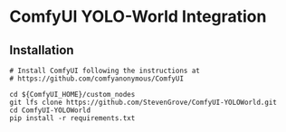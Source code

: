 # ComfyUI YOLO-World Integration

## Installation
```
# Install ComfyUI following the instructions at
# https://github.com/comfyanonymous/ComfyUI

cd ${ComfyUI_HOME}/custom_nodes
git lfs clone https://github.com/StevenGrove/ComfyUI-YOLOWorld.git 
cd ComfyUI-YOLOWorld
pip install -r requirements.txt
```
